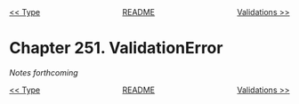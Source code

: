 <div>
<div style='float: left'><a href='ch250-type.md'>&lt;&lt; Type</a></div>
<div style='float: right'><a href='ch252-validations.md'>Validations &gt;&gt;</a></div>
<div style='float: inline-auto;text-align:center'><a href='README.md'>README</a></div>
<div style="clear: both"></div>
</div>

# Chapter 251. ValidationError

*Notes forthcoming*

<div>
<div style='float: left'><a href='ch250-type.md'>&lt;&lt; Type</a></div>
<div style='float: right'><a href='ch252-validations.md'>Validations &gt;&gt;</a></div>
<div style='float: inline-auto;text-align:center'><a href='README.md'>README</a></div>
<div style="clear: both"></div>
</div>